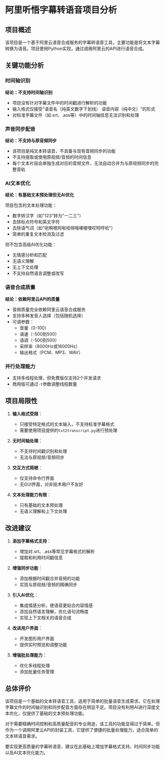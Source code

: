 # 阿里听悟字幕转语音项目分析

## 项目概述

该项目是一个基于阿里云语音合成服务的字幕转语音工具，主要功能是将文本字幕转换为语音。项目使用Python实现，通过调用阿里云的API进行语音合成。

## 关键功能分析

### 时间轴识别

**结论：不支持时间轴识别**

- 项目没有针对字幕文件中的时间戳进行解析的功能
- 输入格式仅接受"语音名（纯英文数字下划线） 语音内容（纯中文）"的形式
- 对标准字幕文件（如.srt、.ass等）中的时间轴信息无法识别和处理

### 声音同步配音

**结论：不支持与原音频同步**

- 该项目是纯文本转语音，不具备与现有音频同步的功能
- 不支持提取或使用原视频/音频的时间信息
- 每个文本片段会单独生成对应的音频文件，无法自动合并为与原视频同步的完整音轨

### AI文本优化

**结论：有基础文本预处理但无AI优化**

项目包含的文本处理功能：
- 数字转汉字（如"123"转为"一二三"）
- 去除标点符号和英文字符
- 去除语气词（如"呃啊嗯阿啦哇呀哦噢喔嘿哎呵哼哈"）
- 简单的重复文本检测及过滤

但不包含高级AI优化功能：
- 无情感分析和匹配
- 无语义理解
- 无上下文处理
- 不支持自然语言调整或改写

### 语音合成质量

**结论：依赖阿里云API的质量**

- 音频质量完全依赖阿里云语音合成服务
- 支持多种发音人选择（包括随机选择）
- 可调参数：
  - 音量（0-100）
  - 语速（-500到500）
  - 语调（-500到500）
  - 采样率（8000Hz或16000Hz）
  - 输出格式（PCM、MP3、WAV）

### 并行处理能力

- 支持多线程处理，但免费版仅支持2个并发请求
- 商用版可通过`-t`参数调整线程数量

## 项目局限性

1. **输入格式受限**：
   - 只接受特定格式的文本输入，不支持标准字幕格式
   - 需要使用项目提供的`txt2transcript.py`进行预处理

2. **无时间轴处理**：
   - 不支持时间戳识别和处理
   - 无法与原视频/音频同步

3. **交互方式简陋**：
   - 仅支持命令行界面
   - 无GUI界面，对非技术用户不友好

4. **文本处理能力有限**：
   - 只有基础的文本预处理
   - 无语义理解和上下文处理

## 改进建议

1. **添加字幕格式支持**：
   - 增加对.srt、.ass等常见字幕格式的解析
   - 提取和利用时间戳信息

2. **增强同步功能**：
   - 添加根据时间戳合并音频的功能
   - 实现与原视频/音频的精确同步

3. **引入AI优化**：
   - 集成情感分析，使语音更贴合内容情感
   - 添加自然语言理解，优化语句流畅度
   - 实现上下文相关的语音合成

4. **改进用户界面**：
   - 开发图形用户界面
   - 提供实时预览和调整功能

5. **增强批处理能力**：
   - 优化多线程处理
   - 添加批量任务管理

## 总体评价

该项目是一个基础的文本转语音工具，适用于简单的批量语音生成需求。它在处理字幕文件的时间轴识别和同步配音方面存在明显不足。项目没有利用AI进行深度文本优化，仅提供了基础的文本预处理功能。

对于需要精确时间控制和高质量配音的专业用途，该工具的功能显得过于简单。但作为一个调用阿里云API的封装工具，它提供了便捷的批量处理能力，适合简单的文本转语音需求。

要实现更高质量的字幕转语音，建议在此基础上增加字幕格式支持、时间同步功能以及AI文本优化能力。 